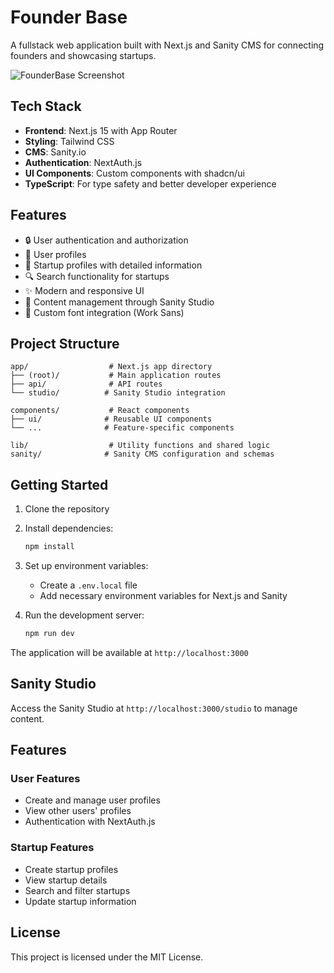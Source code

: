 # Founder Base

A fullstack web application built with Next.js and Sanity CMS for connecting founders and showcasing startups.

![FounderBase Screenshot](https://i.imgur.com/msTZIxx.png)

## Tech Stack

- **Frontend**: Next.js 15 with App Router
- **Styling**: Tailwind CSS
- **CMS**: Sanity.io
- **Authentication**: NextAuth.js
- **UI Components**: Custom components with shadcn/ui
- **TypeScript**: For type safety and better developer experience

## Features

- 🔒 User authentication and authorization
- 👥 User profiles
- 🚀 Startup profiles with detailed information
- 🔍 Search functionality for startups
- ✨ Modern and responsive UI
- 📝 Content management through Sanity Studio
- 🎨 Custom font integration (Work Sans)

## Project Structure

```
app/                  # Next.js app directory
├── (root)/           # Main application routes
├── api/              # API routes
└── studio/          # Sanity Studio integration

components/           # React components
├── ui/              # Reusable UI components
└── ...              # Feature-specific components

lib/                  # Utility functions and shared logic
sanity/              # Sanity CMS configuration and schemas
```

## Getting Started

1. Clone the repository
2. Install dependencies:
   ```bash
   npm install
   ```
3. Set up environment variables:
   - Create a `.env.local` file
   - Add necessary environment variables for Next.js and Sanity

4. Run the development server:
   ```bash
   npm run dev
   ```

The application will be available at `http://localhost:3000`

## Sanity Studio

Access the Sanity Studio at `http://localhost:3000/studio` to manage content.

## Features

### User Features
- Create and manage user profiles
- View other users' profiles
- Authentication with NextAuth.js

### Startup Features
- Create startup profiles
- View startup details
- Search and filter startups
- Update startup information


## License

This project is licensed under the MIT License.